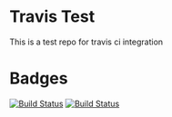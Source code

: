 # Travis Test
This is a test repo for travis ci integration

# Badges
[![Build Status](https://travis-ci.org/Gichia/tests.svg?branch=master)](https://travis-ci.org/Gichia/tests)
[![Build Status](https://travis-ci.org/Gichia/test_travis.svg?branch=master)](https://travis-ci.org/Gichia/test_travis)